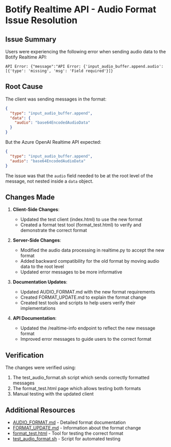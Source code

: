 # Botify Realtime API - Audio Format Issue Resolution

## Issue Summary

Users were experiencing the following error when sending audio data to the Botify Realtime API:

```
API Error: {"message":"API Error: {'input_audio_buffer.append.audio': [{'type': 'missing', 'msg': 'Field required'}]}
```

## Root Cause

The client was sending messages in the format:

```json
{
  "type": "input_audio_buffer.append",
  "data": {
    "audio": "base64EncodedAudioData"
  }
}
```

But the Azure OpenAI Realtime API expected:

```json
{
  "type": "input_audio_buffer.append",
  "audio": "base64EncodedAudioData"
}
```

The issue was that the `audio` field needed to be at the root level of the message, not nested inside a `data` object.

## Changes Made

1. **Client-Side Changes**:
   - Updated the test client (index.html) to use the new format
   - Created a format test tool (format_test.html) to verify and demonstrate the correct format

2. **Server-Side Changes**:
   - Modified the audio data processing in realtime.py to accept the new format
   - Added backward compatibility for the old format by moving audio data to the root level
   - Updated error messages to be more informative

3. **Documentation Updates**:
   - Updated AUDIO_FORMAT.md with the new format requirements
   - Created FORMAT_UPDATE.md to explain the format change
   - Created test tools and scripts to help users verify their implementations

4. **API Documentation**:
   - Updated the /realtime-info endpoint to reflect the new message format
   - Improved error messages to guide users to the correct format

## Verification

The changes were verified using:

1. The test_audio_format.sh script which sends correctly formatted messages
2. The format_test.html page which allows testing both formats
3. Manual testing with the updated client

## Additional Resources

- [AUDIO_FORMAT.md](./AUDIO_FORMAT.md) - Detailed format documentation
- [FORMAT_UPDATE.md](./FORMAT_UPDATE.md) - Information about the format change
- [format_test.html](./format_test.html) - Tool for testing the correct format
- [test_audio_format.sh](./test_audio_format.sh) - Script for automated testing
